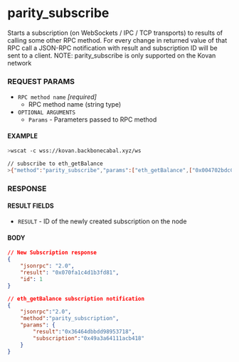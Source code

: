# parity_subscribe

Starts a subscription (on WebSockets / IPC / TCP transports) to results of calling some other RPC method. For every
change in returned value of that RPC call a JSON-RPC notification with result and subscription ID will be sent to a
client. NOTE: parity_subscribe is only supported on the Kovan network

### REQUEST PARAMS

- `RPC method name` _[required]_
  - RPC method name (string type)
- `OPTIONAL ARGUMENTS`
  - `Params` - Parameters passed to RPC method

#### EXAMPLE

```bash
>wscat -c wss://kovan.backbonecabal.xyz/ws

// subscribe to eth_getBalance
>{"method":"parity_subscribe","params":["eth_getBalance",["0x004702bdcC3C7dbFfd943136107E70B827028600","latest"]],"id":1,"jsonrpc":"2.0"}
```

### RESPONSE

#### RESULT FIELDS

- `RESULT` - ID of the newly created subscription on the node

#### BODY

```json
// New Subscription response
{
    "jsonrpc": "2.0",
    "result": "0x070fa1c4d1b3fd81",
    "id": 1
}

// eth_getBalance subscription notification
{
    "jsonrpc":"2.0",
    "method":"parity_subscription",
    "params": {
        "result":"0x36464dbbdd98953718",
        "subscription":"0x49a3a64111acb418"
    }
}
```
